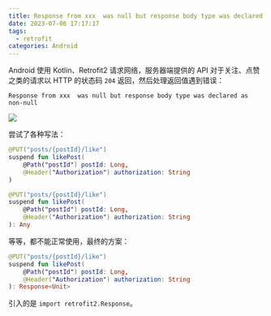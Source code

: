 ```yaml
---
title: Response from xxx  was null but response body type was declared as non-null
date: 2023-07-06 17:17:17
tags:
  - retrofit
categories: Android
---
```

Android 使用 Kotlin、Retrofit2 请求网络，服务器端提供的 API 对于关注、点赞之类的请求以 HTTP 的状态码 `204` 返回，然后处理返回值遇到错误：

```shell
Response from xxx  was null but response body type was declared as non-null
```

![](images/202307/EAMJ6LKSPruhUMK2bEmGFR1RnmAHpcH8825lKws3.png)

尝试了各种写法：

```kotlin
@PUT("posts/{postId}/like")
suspend fun likePost(
	@Path("postId") postId: Long,
	@Header("Authorization") authorization: String
)
```

```kotlin
@PUT("posts/{postId}/like")
suspend fun likePost(
	@Path("postId") postId: Long,
	@Header("Authorization") authorization: String
): Any
```

等等，都不能正常使用，最终的方案：

```kotlin
@PUT("posts/{postId}/like")
suspend fun likePost(
	@Path("postId") postId: Long,
	@Header("Authorization") authorization: String
): Response<Unit>
```

引入的是 `import retrofit2.Response`。